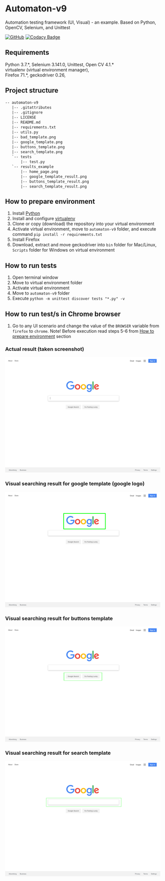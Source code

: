 # Automaton-v9

Automation testing framework (UI, Visual) - an example. Based on Python, OpenCV, Selenium, and Unittest

[![GitHub](https://img.shields.io/github/license/mashape/apistatus.svg)](https://github.com/BurhanH/automaton-v9/blob/master/LICENSE)
[![Codacy Badge](https://api.codacy.com/project/badge/Grade/7cdc286cad594d3ab1cec707c33007bf)](https://app.codacy.com/app/BurhanH/automaton-v9?utm_source=github.com&utm_medium=referral&utm_content=BurhanH/automaton-v9&utm_campaign=Badge_Grade_Settings)

## Requirements
Python 3.7.\*, Selenium 3.141.0, Unittest, Open CV 4.1.* <br>
virtualenv (virtual environment manager), <br> 
Firefox 71.\*, geckodriver 0.26, <br>

## Project structure
```text
-- automaton-v9
   |-- .gitattributes
   |-- .gitignore
   |-- LICENSE
   |-- README.md
   |-- requirements.txt
   |-- utils.py
   |-- bad_template.png
   |-- google_template.png
   |-- buttons_template.png
   |-- search_template.png
   `-- tests
       |-- test.py
   `-- results_example
       |-- home_page.png
       |-- google_template_result.png
       |-- buttons_template_result.png
       |-- search_template_result.png
```

## How to prepare environment
1) Install [Python](https://www.python.org/downloads/)
2) Install and configure [virtualenv](https://packaging.python.org/guides/installing-using-pip-and-virtualenv/)
3) Clone or copy (download) the repository into your virtual environment
4) Activate virtual environment, move to `automaton-v9` folder, and execute command `pip install -r requirements.txt`
5) Install Firefox
6) Download, extract and move geckodriver into `bin` folder for Mac/Linux, `Scripts` folder for Windows on virtual environment

## How to run tests
1) Open terminal window
2) Move to virtual environment folder
3) Activate virtual environment
4) Move to `automaton-v9` folder
5) Execute `python -m unittest discover tests "*.py" -v`

## How to run test/s in Chrome browser
1) Go to any UI scenario and change the value of the `BROWSER` variable from `firefox` to `chrome`. Note! Before execution read steps 5-6 from [How to prepare environment](https://github.com/BurhanH/automaton-v9#how-to-prepare-environment) section

### Actual result (taken screenshot)

![alt text](https://github.com/BurhanH/automaton-v9/raw/master/results_example/home_page.png "Actual result for home page") <br>

### Visual searching result for google template (google logo)

![alt text](https://github.com/BurhanH/automaton-v9/raw/master/results_example/google_template_result.png "Result for google logo template") <br>

### Visual searching result for buttons template

![alt text](https://github.com/BurhanH/automaton-v9/raw/master/results_example/buttons_template_result.png "Result for buttons") <br>

### Visual searching result for search template

![alt text](https://github.com/BurhanH/automaton-v9/raw/master/results_example/search_template_result.png "Result for google search text field") <br>
